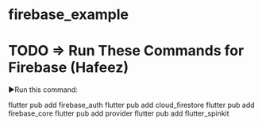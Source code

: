# firebase_example
# TODO => Run These Commands for Firebase (Hafeez)


▶️Run this command:

flutter pub add firebase_auth
flutter pub add cloud_firestore
flutter pub add firebase_core
flutter pub add provider
flutter pub add flutter_spinkit
